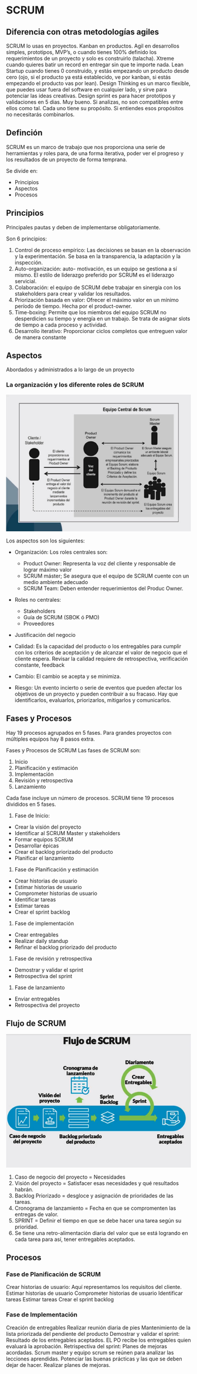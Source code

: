 # SCRUM



## Diferencia con otras metodologías agiles

SCRUM lo usas en proyectos. Kanban en productos. Agil en desarrollos
simples, prototipos, MVP’s, o cuando tienes 100% definido los
requerimientos de un proyecto y solo es construirlo (talacha). Xtreme
cuando quieres batir un record en entregar sin que te importe nada. Lean
Startup cuando tienes 0 construido, y estás empezando un producto desde
cero (ojo, si el producto ya está establecido, ve por kanban, si estás
empezando el producto vas por lean). Design Thinking es un marco
flexible, que puedes usar fuera del software en cualquier lado, y sirve
para potenciar las ideas creativas. Design sprint es para hacer
prototipos y validaciones en 5 dias. Muy bueno. Si analizas, no son
compatibles entre ellos como tal. Cada uno tiene su propósito. Si
entiendes esos propósitos no necesitarás combinarlos.

## Definción

SCRUM es un marco de trabajo que nos proporciona una serie de
herramientas y roles para, de una forma iterativa, poder ver el progreso
y los resultados de un proyecto de forma temprana.

Se divide en:

-   Principios
-   Aspectos
-   Procesos

## Principios

Principales pautas y deben de implementarse obligatoriamente.

Son 6 principios:

1.  Control de proceso empírico: Las decisiones se basan en la
    observación y la experimentación. Se basa en la transparencia, la
    adaptación y la inspección.
2.  Auto-organización: auto- motivación, es un equipo se gestiona a sí
    mismo. El estilo de liderazgo preferido por SCRUM es el liderazgo
    servicial.
3.  Colaboración: el equipo de SCRUM debe trabajar en sinergía con los
    stakeholders para crear y validar los resultados.
4.  Priorización basada en valor: Ofrecer el máximo valor en un mínimo
    período de tiempo. Hecha por el product-owner.
5.  Time-boxing: Permite que los miembros del equipo SCRUM no
    desperdicien su tiempo y energía en un trabajo. Se trata de asignar
    slots de tiempo a cada proceso y actividad.
6.  Desarrollo iterativo: Proporcionar ciclos completos que entreguen
    valor de manera constante

## Aspectos

Abordados y administrados a lo largo de un proyecto

### La organización y los diferente roles de SCRUM

![image](Notes/Scrum/img/scrum_team.jpg)

Los aspectos son los siguientes:

-   Organización: Los roles centrales son:  
    -   Product Owner: Representa la voz del cliente y responsable de
        lograr máximo valor
    -   SCRUM máster; Se asegura que el equipo de SCRUM cuente con un
        medio ambiente adecuado
    -   SCRUM Team: Deben entender requerimientos del Produc Owner.

-   Roles no centrales:  
    -   Stakeholders
    -   Guía de SCRUM (SBOK ó PMO)
    -   Proveedores

-   Justificación del negocio

-   Calidad: Es la capacidad del producto o los entregables para cumplir
    con los criterios de aceptación y de alcanzar el valor de negocio
    que el cliente espera. Revisar la calidad requiere de retrospectiva,
    verificación constante, feedback

-   Cambio: El cambio se acepta y se minimiza.

-   Riesgo: Un evento incierto o serie de eventos que pueden afectar los
    objetivos de un proyecto y pueden contribuir a su fracaso. Hay que
    identificarlos, evaluarlos, priorizarlos, mitigarlos y comunicarlos.

## Fases y Procesos

Hay 19 procesos agrupados en 5 fases. Para grandes proyectos con
múltiples equipos hay 8 pasos extra.

Fases y Procesos de SCRUM Las fases de SCRUM son:

1.  Inicio
2.  Planificación y estimación
3.  Implementación
4.  Revisión y retrospectiva
5.  Lanzamiento

Cada fase incluye un número de procesos. SCRUM tiene 19 procesos
divididos en 5 fases.

1.  Fase de Inicio:

-   Crear la visión del proyecto
-   Identificar al SCRUM Master y stakeholders
-   Formar equipos SCRUM
-   Desarrollar épicas
-   Crear el backlog priorizado del producto
-   Planificar el lanzamiento

1.  Fase de Planificación y estimación

-   Crear historias de usuario
-   Estimar historias de usuario
-   Comprometer historias de usuario
-   Identificar tareas
-   Estimar tareas
-   Crear el sprint backlog

1.  Fase de implementación

-   Crear entregables
-   Realizar daily standup
-   Refinar el backlog priorizado del producto

1.  Fase de revisión y retrospectiva

-   Demostrar y validar el sprint
-   Retrospectiva del sprint

1.  Fase de lanzamiento

-   Enviar entregables
-   Retrospectiva del proyecto

## Flujo de SCRUM

![image](Notes/Scrum/img/scrum_process.jpg)

1.  Caso de negocio del proyecto = Necesidades
2.  Visión del proyecto = Satisfacer esas necesidades y qué resultados
    habrán.
3.  Backlog Priorizado = desgloce y asignación de prioridades de las
    tareas.
4.  Cronograma de lanzamiento = Fecha en que se compromenten las
    entregas de valor.
5.  SPRINT = Definir el tiempo en que se debe hacer una tarea según su
    prioridad.
6.  Se tiene una retro-alimentación diaria del valor que se está
    logrando en cada tarea para así, tener entregables aceptados.

## Procesos

### Fase de Planificación de SCRUM

Crear historias de usuario: Aquí representamos los requisitos del
cliente. Estimar historias de usuario Comprometer historias de usuario
Identificar tareas Estimar tareas Crear el sprint backlog

### Fase de Implementación

Creación de entregables Realizar reunión diaria de pies Mantenimiento de
la lista priorizada del pendiente del producto Demostrar y validar el
sprint: Resultado de los entregables aceptados. EL PO recibe los
entregables quien evaluará la aprobación. Retrispectiva del sprint:
Planes de mejoras acordadas. Scrum master y equipo scrum se reúnen para
analizar las lecciones aprendidas. Potenciar las buenas prácticas y las
que se deben dejar de hacer. Realizar planes de mejoras.
